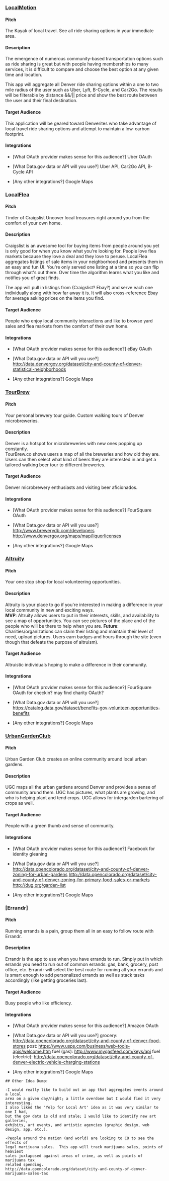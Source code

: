 ### [LocalMotion]

#### Pitch

The Kayak of local travel.
See all ride sharing options in your immediate area.

#### Description

The emergence of numerous community-based transportation options such as ride
sharing is great but with people having memberships to many services, it is
difficult to compare and choose the best option at any given time and location.

This app will aggregate all Denver ride sharing options within a one to two mile
radius of the user such as Uber, Lyft, B-Cycle, and Car2Go.  The results will be
filterable by distance &&/|| price and show the best route between the user and
their final destination.

#### Target Audience

This application will be geared toward Denverites who take advantage of local
travel ride sharing options and attempt to maintain a low-carbon footprint.

#### Integrations

* [What OAuth provider makes sense for this audience?]
  Uber OAuth

* [What Data.gov data or API will you use?]
Uber API, Car2Go API, B-Cycle API

* [Any other integrations?]
Google Maps


### [LocalFlea]

#### Pitch

Tinder of Craigslist
Uncover local treasures right around you from the comfort of your own home.

#### Description

Craigslist is an awesome tool for buying items from people around you yet is only
good for when you know what you're looking for.  People love flea markets because
they love a deal and they love to peruse.  LocalFlea aggregates listings of sale
items in your neighborhood and presents them in an easy and fun UI. You're only
served one listing at a time so you can flip through what's out there.  Over time
the algorithm learns what you like and notifies you of great finds.

The app will pull in listings from (Craigslist? Ebay?) and serve each one individually
along with how far away it is.  It will also cross-reference Ebay for average
asking prices on the items you find.

#### Target Audience

People who enjoy local community interactions and like to browse yard sales and
flea markets from the comfort of their own home.

#### Integrations

* [What OAuth provider makes sense for this audience?]
  eBay OAuth

* [What Data.gov data or API will you use?]
http://data.denvergov.org/dataset/city-and-county-of-denver-statistical-neighborhoods

* [Any other integrations?]
Google Maps


### [TourBrew]

#### Pitch
Your personal brewery tour guide.
Custom walking tours of Denver microbreweries.

#### Description
Denver is a hotspot for microbreweries with new ones popping up constantly.  
TourBrew.co shows users a map of all the breweries and how old they are. Users
can then select what kind of beers they are interested in and get a tailored
walking beer tour to different breweries.

#### Target Audience
Denver microbrewery enthusiasts and visiting beer aficionados.

#### Integrations

* [What OAuth provider makes sense for this audience?]
  FourSquare OAuth

* [What Data.gov data or API will you use?]
http://www.brewerydb.com/developers
http://www.denvergov.org/maps/map/liquorlicenses

* [Any other integrations?]
Google Maps


### [Altruity]

#### Pitch

Your one stop shop for local volunteering opportunities.

#### Description

Altruity is your place to go if you're interested in making a difference in
your local community in new and exciting ways.  
**MVP**: Altruity allows users to put in their interests, skills, and availability
to see a map of opportunities.  You can see pictures of the place and of the
people who will be there to help when you are.
**Future**: Charities/organizations can claim their listing and maintain their
level of need, upload pictures. Users earn badges and hours through the site
(even though that defeats the purpose of altruism).

#### Target Audience
Altruistic individuals hoping to make a difference in their community.

#### Integrations

* [What OAuth provider makes sense for this audience?]
  FourSquare OAuth for checkin? may find charity OAuth?

* [What Data.gov data or API will you use?]
https://catalog.data.gov/dataset/benefits-gov-volunteer-opportunities-benefits

* [Any other integrations?]
Google Maps


### [UrbanGardenClub]

#### Pitch
Urban Garden Club creates an online community around local urban gardens.

#### Description

UGC maps all the urban gardens around Denver and provides a sense of community
arund them.  UGC has pictures, what plants are growing, and who is helping
plant and tend crops. UGC allows for intergarden bartering of crops as well.

#### Target Audience
People with a green thumb and sense of community.

#### Integrations

* [What OAuth provider makes sense for this audience?]
  Facebook for identity gleaning

* [What Data.gov data or API will you use?]
http://data.opencolorado.org/dataset/city-and-county-of-denver-zoning-for-urban-gardens
http://data.opencolorado.org/dataset/city-and-county-of-denver-zoning-for-primary-food-sales-or-markets
http://dug.org/garden-list

* [Any other integrations?]
Google Maps


### [Errandr]

#### Pitch

Running errands is a pain, group them all in an easy to follow route with Errandr.

#### Description

Errandr is the app to use when you have errands to run.  Simply put in which errands
you need to run out of common errands: gas, bank, grocery, post office, etc.
Errandr will select the best route for running all your errands and is smart enough to
add personalized errands as well as stack tasks accordingly (like getting groceries
last).

#### Target Audience
Busy people who like efficiency.

#### Integrations

* [What OAuth provider makes sense for this audience?]
Amazon OAuth

* [What Data.gov data or API will you use?]
grocery: http://data.opencolorado.org/dataset/city-and-county-of-denver-food-stores
post: https://www.usps.com/business/web-tools-apis/welcome.htm
fuel (gas): http://www.mygasfeed.com/keys/api
fuel (electric): http://data.opencolorado.org/dataset/city-and-county-of-denver-electric-vehicle-charging-stations

* [Any other integrations?]
Google Maps

```
## Other Idea Dump:

-I would really like to build out an app that aggregates events around a local
area on a given day/night; a little overdone but I would find it very interesting.
I also liked the 'Yelp for Local Art' idea as it was very similar to one I had,
but the gov data is old and stale; I would like to identify new art galleries,
exhibits, art events, and artistic agencies (graphic design, web design, app, etc.).

-People around the nation (and world) are looking to CO to see the effects of
legal marijuana sales.  This app will track marijuana sales, points of heaviest
sales juxtaposed against areas of crime, as well as points of marijuana tax
related spending.
http://data.opencolorado.org/dataset/city-and-county-of-denver-marijuana-sales-tax
```


[LocalMotion]:http://www.localmotion.co
[LocalFlea]:http://www.localflea.com
[TourBrew]:http://www.tourbrew.co
[Altruity]:http://www.altruity.org
[UrbanGardenClub]:http://www.urbangardenclub.com
